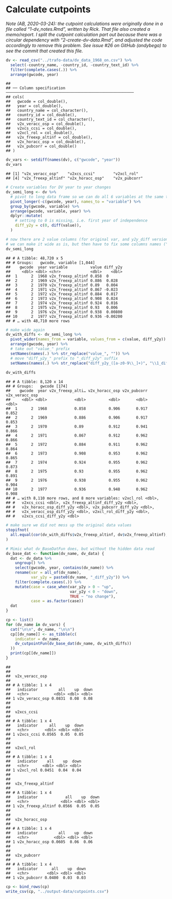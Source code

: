 Calculate cutpoints
================

*Note (AB, 2020-03-24): the cutpoint calculations were originally done
in a file called “1-dv\_notes.Rmd”, written by Rick. That file also
created a memo/report. I split the cutpoint calculation part out because
there was a circular dependency with “2-create-dv-data.Rmd”, and
adjusted the code accordingly to remove this problem. See issue \#26 on
GitHub (andybega) to see the commit that created this file.*

``` r
dv <- read_csv("../trafo-data/dv_data_1968_on.csv") %>%
  select(-country_name, -country_id, -country_text_id) %>%
  filter(complete.cases(.)) %>%
  arrange(gwcode, year)
```

    ## 
    ## ── Column specification ────────────────────────────────────────────────────────
    ## cols(
    ##   gwcode = col_double(),
    ##   year = col_double(),
    ##   country_name = col_character(),
    ##   country_id = col_double(),
    ##   country_text_id = col_character(),
    ##   v2x_veracc_osp = col_double(),
    ##   v2xcs_ccsi = col_double(),
    ##   v2xcl_rol = col_double(),
    ##   v2x_freexp_altinf = col_double(),
    ##   v2x_horacc_osp = col_double(),
    ##   v2x_pubcorr = col_double()
    ## )

``` r
dv_vars <- setdiff(names(dv), c("gwcode", "year"))
dv_vars
```

    ## [1] "v2x_veracc_osp"    "v2xcs_ccsi"        "v2xcl_rol"        
    ## [4] "v2x_freexp_altinf" "v2x_horacc_osp"    "v2x_pubcorr"

``` r
# Create variables for DV year to year changes
dv_semi_long <- dv %>%
  # pivot to long data frame so we can do all 6 variables at the same time
  pivot_longer(-c(gwcode, year), names_to = "variable") %>%
  group_by(gwcode, variable) %>%
  arrange(gwcode, variable, year) %>%
  dplyr::mutate(
    # setting to 0 is missing, i.e. first year of independence
    diff_y2y = c(0, diff(value)),
  )  

# now there are 2 value columns (for original var, and y2y_diff version); 
# we can make it wide as is, but then have to fix some columns names ("value_")
dv_semi_long
```

    ## # A tibble: 48,720 x 5
    ## # Groups:   gwcode, variable [1,044]
    ##    gwcode  year variable          value diff_y2y
    ##     <dbl> <dbl> <chr>             <dbl>    <dbl>
    ##  1      2  1968 v2x_freexp_altinf 0.858  0      
    ##  2      2  1969 v2x_freexp_altinf 0.886  0.028  
    ##  3      2  1970 v2x_freexp_altinf 0.89   0.004  
    ##  4      2  1971 v2x_freexp_altinf 0.867 -0.023  
    ##  5      2  1972 v2x_freexp_altinf 0.884  0.017  
    ##  6      2  1973 v2x_freexp_altinf 0.908  0.024  
    ##  7      2  1974 v2x_freexp_altinf 0.924  0.016  
    ##  8      2  1975 v2x_freexp_altinf 0.93   0.006  
    ##  9      2  1976 v2x_freexp_altinf 0.938  0.00800
    ## 10      2  1977 v2x_freexp_altinf 0.936 -0.00200
    ## # … with 48,710 more rows

``` r
# make wide again
dv_with_diffs <- dv_semi_long %>%
  pivot_wider(names_from = variable, values_from = c(value, diff_y2y)) %>%
  arrange(gwcode, year) %>%
  # take out "value_" prefix
  setNames(names(.) %>% str_replace("value_", "")) %>%
  # move "diff_y2y_" prefix to "_diff_y2y" suffix
  setNames(names(.) %>% str_replace("diff_y2y_([a-z0-9\\_]+)", "\\1_diff_y2y"))
  
dv_with_diffs
```

    ## # A tibble: 8,120 x 14
    ## # Groups:   gwcode [174]
    ##    gwcode  year v2x_freexp_alti… v2x_horacc_osp v2x_pubcorr v2x_veracc_osp
    ##     <dbl> <dbl>            <dbl>          <dbl>       <dbl>          <dbl>
    ##  1      2  1968            0.858          0.906       0.917          0.852
    ##  2      2  1969            0.886          0.906       0.917          0.853
    ##  3      2  1970            0.89           0.912       0.941          0.866
    ##  4      2  1971            0.867          0.912       0.962          0.866
    ##  5      2  1972            0.884          0.911       0.962          0.864
    ##  6      2  1973            0.908          0.953       0.962          0.865
    ##  7      2  1974            0.924          0.955       0.962          0.873
    ##  8      2  1975            0.93           0.955       0.962          0.891
    ##  9      2  1976            0.938          0.955       0.962          0.904
    ## 10      2  1977            0.936          0.948       0.962          0.908
    ## # … with 8,110 more rows, and 8 more variables: v2xcl_rol <dbl>,
    ## #   v2xcs_ccsi <dbl>, v2x_freexp_altinf_diff_y2y <dbl>,
    ## #   v2x_horacc_osp_diff_y2y <dbl>, v2x_pubcorr_diff_y2y <dbl>,
    ## #   v2x_veracc_osp_diff_y2y <dbl>, v2xcl_rol_diff_y2y <dbl>,
    ## #   v2xcs_ccsi_diff_y2y <dbl>

``` r
# make sure we did not mess up the original data values
stopifnot(
  all.equal(cor(dv_with_diffs$v2x_freexp_altinf, dv$v2x_freexp_altinf), 1)
)

# Mimic what dv_BaseDatFun does, but without the hidden data read
dv_base_dat <- function(dv_name, dv_data) {
  dat <- dv_data %>%
    ungroup() %>%
    select(gwcode, year, contains(dv_name)) %>%
    rename(var = all_of(dv_name),
           var_y2y = paste0(dv_name, "_diff_y2y")) %>%
    filter(complete.cases(.)) %>%
    mutate(case = case_when(var_y2y > 0 ~ "up",
                            var_y2y < 0 ~ "down",
                            TRUE ~ "no change"),
           case = as.factor(case))
  dat
}

cp <- list()
for (dv_name in dv_vars) {
  cat("\n\n", dv_name, "\n\n")
  cp[[dv_name]] <- as_tibble(c(
    indicator = dv_name, 
    dv_cutpointFun(dv_base_dat(dv_name, dv_with_diffs))
  ))
  print(cp[[dv_name]])
}
```

    ## 
    ## 
    ##  v2x_veracc_osp 
    ## 
    ## # A tibble: 1 x 4
    ##   indicator         all    up  down
    ##   <chr>           <dbl> <dbl> <dbl>
    ## 1 v2x_veracc_osp 0.0831  0.08  0.08
    ## 
    ## 
    ##  v2xcs_ccsi 
    ## 
    ## # A tibble: 1 x 4
    ##   indicator     all    up  down
    ##   <chr>       <dbl> <dbl> <dbl>
    ## 1 v2xcs_ccsi 0.0565  0.05  0.05
    ## 
    ## 
    ##  v2xcl_rol 
    ## 
    ## # A tibble: 1 x 4
    ##   indicator    all    up  down
    ##   <chr>      <dbl> <dbl> <dbl>
    ## 1 v2xcl_rol 0.0451  0.04  0.04
    ## 
    ## 
    ##  v2x_freexp_altinf 
    ## 
    ## # A tibble: 1 x 4
    ##   indicator            all    up  down
    ##   <chr>              <dbl> <dbl> <dbl>
    ## 1 v2x_freexp_altinf 0.0566  0.05  0.05
    ## 
    ## 
    ##  v2x_horacc_osp 
    ## 
    ## # A tibble: 1 x 4
    ##   indicator         all    up  down
    ##   <chr>           <dbl> <dbl> <dbl>
    ## 1 v2x_horacc_osp 0.0605  0.06  0.06
    ## 
    ## 
    ##  v2x_pubcorr 
    ## 
    ## # A tibble: 1 x 4
    ##   indicator      all    up  down
    ##   <chr>        <dbl> <dbl> <dbl>
    ## 1 v2x_pubcorr 0.0400  0.03  0.03

``` r
cp <- bind_rows(cp)
write_csv(cp, "../output-data/cutpoints.csv")
```
